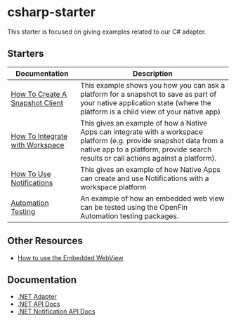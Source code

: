 # csharp-starter
This starter is focused on giving examples related to our C# adapter.

## Starters

| Documentation                                                                      | Description                                                                                                                                                                  |
| ---------------------------------------------------------------------------------- | ---------------------------------------------------------------------------------------------------------------------------------------------------------------------------- |
| [How To Create A Snapshot Client](./how-to/create-a-snapshot-source-client) | This example shows you how you can ask a platform for a snapshot to save as part of your native application state (where the platform is a child view of your native app) |
| [How To Integrate with Workspace](./how-to/integrate-with-workspace) | This gives an example of how a Native Apps can integrate with a workspace platform (e.g. provide snapshot data from a native app to a platform, provide search results or call actions against a platform).|
| [How To Use Notifications](./how-to/use-notifications) | This gives an example of how Native Apps can create and use Notifications with a workspace platform |
| [Automation Testing](./how-to/automation-testing) | An example of how an embedded web view can be tested using the OpenFin Automation testing packages.|

## Other Resources

- [How to use the Embedded WebView](https://github.com/openfin/embedding-wpf-demo)

## Documentation

- [.NET Adapter](https://developers.openfin.co/of-docs/docs/net-api)
- [.NET API Docs](https://developer.openfin.co/docs/csharp/latest/OpenfinDesktop/html/F7F260CA.htm)
- [.NET Notification API Docs](https://developer.openfin.co/docs/services/dotnet-notifications/latest/html/42B77E13.htm)
